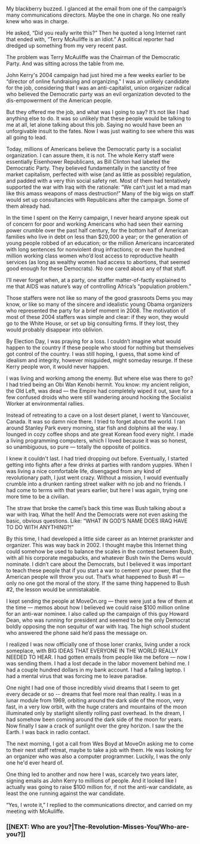 My blackberry buzzed. I glanced at the email from one of the campaign’s many communications directors. Maybe the one in charge. No one really knew who was in charge. 

He asked, “Did you really write this?” Then he quoted a long Internet rant that ended with, “Terry McAuliffe is an idiot.” A political reporter had dredged up something from my very recent past. 

The problem was Terry McAuliffe was the Chairman of the Democratic Party. And was sitting across the table from me. 

John Kerry's 2004 campaign had just hired me a few weeks earlier to be “director of online fundraising and organizing." I was an unlikely candidate for the job, considering that I was an anti-capitalist, union organizer radical who believed the Democratic party was an evil organization devoted to the dis-empowerment of the American people. 

But they offered me the job, and what was I going to say? It’s not like I had anything else to do. It was so unlikely that these people would be talking to me at all, let alone talking about this job. Saying no would have been an unforgivable insult to the fates. Now I was just waiting to see where this was all going to lead. 

Today, millions of Americans believe the Democratic party is a socialist organization. I can assure them, it is not. The whole Kerry staff were essentially Eisenhower Republicans, as Bill Clinton had labeled the Democratic Party. They believed fundamentally in the sanctity of free market capitalism, perfected with wise (and as little as possible) regulation, and padded with a very thin social safety net. Most of them had tentatively supported the war with Iraq with the rationale: “We can’t just let a mad man like this amass weapons of mass destruction!” Many of the big wigs on staff would set up consultancies with Republicans after the campaign. Some of them already had. 

In the time I spent on the Kerry campaign, I never heard anyone speak out of concern for poor and working Americans who had seen their earning power crumble over the past half century, for the bottom half of American families who live in debt on less than $20,000 a year; or the generation of young people robbed of an education; or the million Americans incarcerated with long sentences for nonviolent drug infractions; or even the hundred million working class women who’d lost access to reproductive health services (as long as wealthy women had access to abortions, that seemed good enough for these Democrats). No one cared about any of that stuff. 

I’ll never forget when, at a party, one staffer matter-of-factly explained to me that AIDS was nature’s way of controlling Africa’s “population problem.” 

Those staffers were not like so many of the good grassroots Dems you may know, or like so many of the sincere and idealistic young Obama organizers who represented the party for a brief moment in 2008. The motivation of most of these 2004 staffers was simple and clear: if they won, they would go to the White House, or set up big consulting firms. If they lost, they would probably disappear into oblivion. 

By Election Day, I was praying for a loss. I couldn’t imagine what would happen to the country if these people who stood for nothing but themselves got control of the country. I was still hoping, I guess, that some kind of idealism and integrity, however misguided, might someday resurge. If these Kerry people won, it would never happen. 

I was living and working among the enemy. But where else was there to go? I had tried being an Obi Wan Kenobi hermit. You know: my ancient religion, the Old Left, was dead — the Empire had completely wiped it out, save for a few confused droids who were still wandering around hocking the Socialist Worker at environmental rallies.

Instead of retreating to a cave on a lost desert planet, I went to Vancouver, Canada. It was so damn nice there. I tried to forget about the world. I ran around Stanley Park every morning, star fish and dolphins all the way. I lounged in cozy coffee shops and ate great Korean food every night. I made a living programming computers, which I loved because it was so honest, so unambiguous, so pure — totally the opposite of politics. 

I knew it couldn't last. I had tried dropping out before. Eventually, I started getting into fights after a few drinks at parties with random yuppies. When I was living a nice comfortable life, disengaged from any kind of revolutionary path, I just went crazy. Without a mission, I would eventually crumble into a drunken ranting street walker with no job and no friends. I had come to terms with that years earlier, but here I was again, trying one more time to be a civilian.  

The straw that broke the camel’s back this time was Bush talking about a war with Iraq. What the hell! And the Democrats were not even asking the basic, obvious questions. Like: “WHAT IN GOD’S NAME DOES IRAQ HAVE TO DO WITH ANYTHING?!”

By this time, I had developed a little side career as an Internet prankster and organizer. This was way back in 2002. I thought maybe this Internet thing could somehow be used to balance the scales in the contest between Bush, with all his corporate megabucks, and whatever Bush twin the Dems would nominate. I didn’t care about the Democrats, but I believed it was important to teach these people that if you start a war to cement your power, that the American people will throw you out. That’s what happened to Bush #1 — only no one got the moral of the story. If the same thing happened to Bush #2, the lesson would be unmistakable.

I kept sending the people at MoveOn.org — there were just a few of them at the time — memos about how I believed we could raise $100 million online for an anti-war nominee. I also called up the campaign of this guy Howard Dean, who was running for president and seemed to be the only Democrat boldly opposing the non sequitur of war with Iraq. The high school student who answered the phone said he’d pass the message on. 

I realized I was now officially one of those loner cranks, living under a rock someplace, with BIG IDEAS THAT EVERYONE IN THE WORLD REALLY NEEDED TO HEAR. I had gotten emails from people like me before — now I was sending them. I had a lost decade in the labor movement behind me. I had a couple hundred dollars in my bank account. I had a failing laptop. I had a mental virus that was forcing me to leave paradise.

One night I had one of those incredibly vivid dreams that I seem to get every decade or so -- dreams that feel more real than reality. I was in a lunar module from 1969, orbiting around the dark side of the moon, very fast, in a very low orbit, with the huge craters and mountains of the moon illuminated only by starlight silently rolling past overhead. In the dream, I had somehow been coming around the dark side of the moon for years. Now finally I saw a crack of sunlight over the grey horizon. I saw the the Earth. I was back in radio contact.

The next morning, I got a call from Wes Boyd at MoveOn asking me to come to their next staff retreat, maybe to take a job with them. He was looking for an organizer who was also a computer programmer. Luckily, I was the only one he'd ever heard of.

One thing led to another and now here I was, scarcely two years later, signing emails as John Kerry to millions of people. And it looked like I actually was going to raise $100 million for, if not the anti-war candidate, as least the one running against the war candidate.

“Yes, I wrote it,” I replied to the communications director, and carried on my meeting with McAuliffe.

### [[NEXT: Who are you?|The-Revolution-Misses-You/Who-are-you?]]